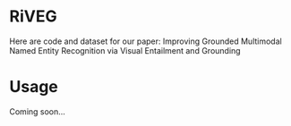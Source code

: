 # RiVEG

Here are code and dataset for our paper: Improving Grounded Multimodal Named Entity Recognition via Visual Entailment and Grounding

# Usage

Coming soon…
